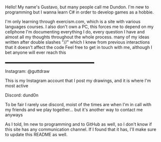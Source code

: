 Hello! My name's Gustavo, but many people
call me Dundon. I'm new to programming but
I wanna learn C# in order to develop games
as a hobbie.

I'm only learning through exercism.com,
which is a site with various languages
courses. I also don't own a PC, this 
forces me to depend on my cellphone 
I'm documenting everything I do, every
question I have and almost all my thoughts
throughout the whole process. many of my
ideas written after double slashes "//"
which I knew from previous interactions 
that it doesn't affect the code
Feel free to get in touch with me,
although I bet anyone will ever reach this

▬▬▬▬▬▬▬▬▬▬▬▬▬▬▬▬▬▬▬▬▬

Instagram: @guttdraw

This is my Instagram account that I post
my drawings, and it is where I'm most
active

Discord: dund0n

To be fair I rarely use discord, moist of
the times are when I'm in call with my
friends and we play together... but it's 
another way to contact me anyways

As I told, Im new to programming and to
GitHub as well, so I don't know if this 
site has any communication channel. If
I found that it has, I'll make sure to
update this README as well.


